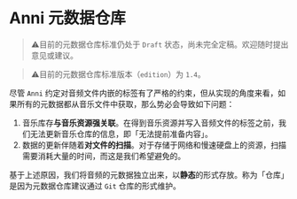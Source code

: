 # Anni 元数据仓库

> ⚠️️目前的元数据仓库标准仍处于 `Draft` 状态，尚未完全定稿。欢迎随时提出意见或建议。

> ⚠️️目前的元数据仓库标准版本（`edition`）为 `1.4`。

尽管 `Anni` 约定对音频文件内嵌的标签有了严格的约束，但从实现的角度来看，如果所有的元数据都从音乐文件中获取，那么势必会导致如下问题：

1. 音乐库存**与音乐资源强关联**。在得到音乐资源并写入音频文件的标签之前，我们无法更新音乐仓库的信息，即「无法提前准备内容」。
2. 数据的更新伴随着**对文件的扫描**。对于存储于网络和慢速硬盘上的资源，扫描需要消耗大量的时间，而这是我们希望避免的。

基于上述原因，我们将音频的元数据独立出来，以**静态**的形式存放。称为「仓库」是因为元数据仓库建议通过 `Git` 仓库的形式维护。
